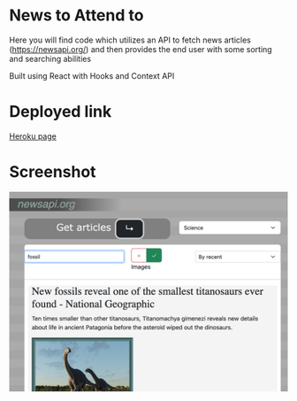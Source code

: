 # News to Attend to
Here you will find code which utilizes an API to fetch news articles (https://newsapi.org/) and then provides the end user with some sorting and searching abilities

Built using React with Hooks and Context API

# Deployed link
<a href='https://news-to-attend-to.herokuapp.com/'>Heroku page</a>

# Screenshot
<img src='./client/src/assets/NTATscreen.png' alt='app screenshot'/>